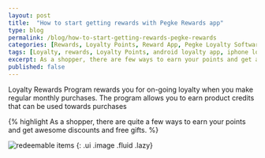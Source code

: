 ```yaml
---
layout: post
title:  "How to start getting rewards with Pegke Rewards app"
type: blog
permalink: /blog/how-to-start-getting-rewards-pegke-rewards
categories: [Rewards, Loyalty Points, Reward App, Pegke Loyalty Software]
tags: [Loyalty, rewards, Loyalty Points, android loyalty app, iphone loyalty app]
excerpt: As a shopper, there are few ways to earn your points and get awesome discounts and free gifts for your loyalty to a merchant. This varies based on your buying trend and frequency.
published: false
---
```


Loyalty Rewards Program rewards you for on-going loyalty when you make regular monthly purchases. The program allows you to earn product credits that can be used towards purchases

{% highlight As a shopper, there are quite a few ways to earn your points and get awesome discounts and free gifts. %}


![redeemable items](https://pegke.com/public/blogs/add-redeemable-item.png)
{: .ui .image .fluid .lazy}
